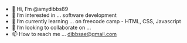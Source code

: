 - 👋 Hi, I’m @amydibbs89
- 👀 I’m interested in ... software development
- 🌱 I’m currently learning ... on freecode camp - HTML, CSS, Javascript
- 💞️ I’m looking to collaborate on ...
- 📫 How to reach me ... dibbsae@gmail.com

<!---
amydibbs89/amydibbs89 is a ✨ special ✨ repository because its `README.md` (this file) appears on your GitHub profile.
You can click the Preview link to take a look at your changes.
--->
